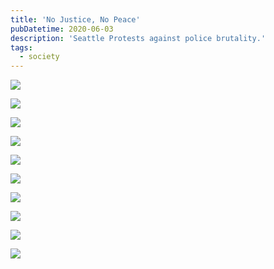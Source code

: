 ```yaml
---
title: 'No Justice, No Peace'
pubDatetime: 2020-06-03
description: 'Seattle Protests against police brutality.'
tags:
  - society
---
```


![](assets/blog/posts/no-justice-no-peace/961e04d9339c057dcdcb8c2cc92903ead1d76582-2000x1500.jpg)

![](assets/blog/posts/no-justice-no-peace/eeb1de02322985795f4603b8035f995c475ece55-2000x2667.jpg)

![](assets/blog/posts/no-justice-no-peace/5a5d6b45bead092e847306765f7e7e48f16f75c9-2000x1500.jpg)

![](assets/blog/posts/no-justice-no-peace/68c3484219a2a4535d03850350ffea280c09cf6c-2000x1500.jpg)

![](assets/blog/posts/no-justice-no-peace/f2fbff07c386e38a7ee333587f465235bafbff96-2000x1500.jpg)

![](assets/blog/posts/no-justice-no-peace/daa08c81bc749a72b98c9a16609bfcaa324ba14b-2000x1500.jpg)

![](assets/blog/posts/no-justice-no-peace/48e58fa37d7e1f43860777c1c527932d0aa7511a-1125x2436.jpg)

![](assets/blog/posts/no-justice-no-peace/5d8d5bbd2f4ff4447884e3934653232fb7c603fb-2000x1500.jpg)

![](assets/blog/posts/no-justice-no-peace/8044a8d99f4db7dd27b7c325a71a8180e3f2fedc-2000x1500.jpg)

![](assets/blog/posts/no-justice-no-peace/7a16c99aca9e246e6d210558cb81f790a208c206-2000x1500.jpg)
